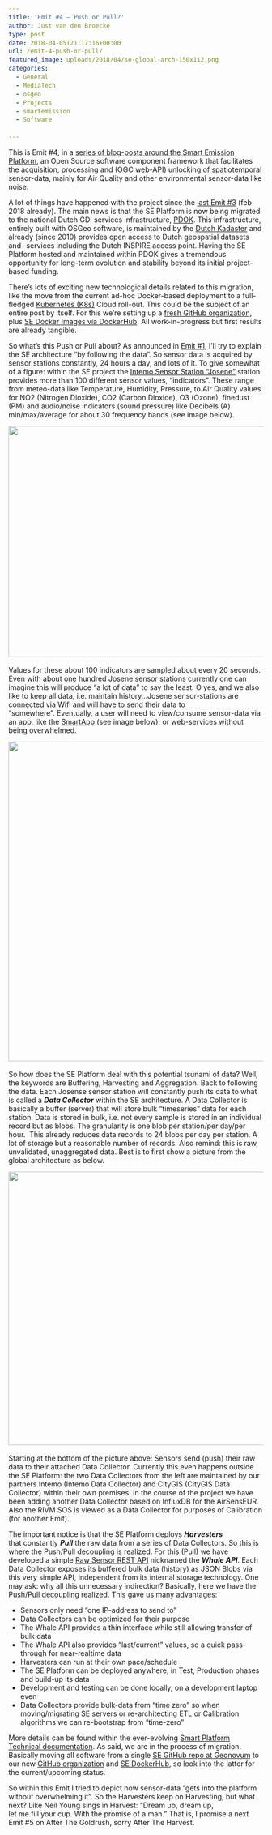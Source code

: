 ```yaml
---
title: 'Emit #4 – Push or Pull?'
author: Just van den Broecke
type: post
date: 2018-04-05T21:17:16+00:00
url: /emit-4-push-or-pull/
featured_image: uploads/2018/04/se-global-arch-150x112.png
categories:
  - General
  - MediaTech
  - osgeo
  - Projects
  - smartemission
  - Software

---
```

This is Emit #4, in a <a href="https://justobjects.nl/category/smartemission/" target="_blank" rel="noopener">series of blog-posts around the Smart Emission Platform</a>, an Open Source software component framework that facilitates the acquisition, processing and (OGC web-API) unlocking of spatiotemporal sensor-data, mainly for Air Quality and other environmental sensor-data like noise.

A lot of things have happened with the project since the [last Emit #3][1] (feb 2018 already). The main news is that the SE Platform is now being migrated to the national Dutch GDI services infrastructure, [PDOK][2]. This infrastructure, entirely built with OSGeo software, is maintained by the [Dutch Kadaster][3] and already (since 2010) provides open access to Dutch geospatial datasets and -services including the Dutch INSPIRE access point. Having the SE Platform hosted and maintained within PDOK gives a tremendous opportunity for long-term evolution and stability beyond its initial project-based funding.

There&#8217;s lots of exciting new technological details related to this migration, like the move from the current ad-hoc Docker-based deployment to a full-fledged [Kubernetes (K8s)][4] Cloud roll-out. This could be the subject of an entire post by itself. For this we&#8217;re setting up a [fresh GitHub organization][5], plus [SE Docker Images via DockerHub][6]. All work-in-progress but first results are already tangible.

So what&#8217;s this Push or Pull about? As announced in [Emit #1][7], I&#8217;ll try to explain the SE architecture &#8220;by following the data&#8221;. So sensor data is acquired by sensor stations constantly, 24 hours a day, and lots of it. To give somewhat of a figure: within the SE project the [Intemo Sensor Station &#8220;Josene&#8221;][8] station provides more than 100 different sensor values, &#8220;indicators&#8221;. These range from meteo-data like Temperature, Humidity, Pressure, to Air Quality values for NO2 (Nitrogen Dioxide), CO2 (Carbon Dioxide), O3 (Ozone), finedust (PM) and audio/noise indicators (sound pressure) like Decibels (A) min/max/average for about 30 frequency bands (see image below).

<img loading="lazy" class="aligncenter size-full wp-image-776" src="uploads/2018/04/sound-josene.png" alt="" width="800" height="456" srcset="https://justobjects.nl/wp-content/uploads/2018/04/sound-josene.png 800w, https://justobjects.nl/wp-content/uploads/2018/04/sound-josene-300x171.png 300w, https://justobjects.nl/wp-content/uploads/2018/04/sound-josene-768x438.png 768w, https://justobjects.nl/wp-content/uploads/2018/04/sound-josene-150x86.png 150w" sizes="(max-width: 800px) 100vw, 800px" /> 

Values for these about 100 indicators are sampled about every 20 seconds. Even with about one hundred Josene sensor stations currently one can imagine this will produce &#8220;a lot of data&#8221; to say the least. O yes, and we also like to keep all data, i.e. maintain history&#8230;Josene sensor-stations are connected via Wifi and will have to send their data to &#8220;somewhere&#8221;. Eventually, a user will need to view/consume sensor-data via an app, like the [SmartApp][9] (see image below), or web-services without being overwhelmed.

<img loading="lazy" class="aligncenter size-full wp-image-778" src="uploads/2018/04/smartapp.png" alt="" width="800" height="631" srcset="https://justobjects.nl/wp-content/uploads/2018/04/smartapp.png 800w, https://justobjects.nl/wp-content/uploads/2018/04/smartapp-300x237.png 300w, https://justobjects.nl/wp-content/uploads/2018/04/smartapp-768x606.png 768w, https://justobjects.nl/wp-content/uploads/2018/04/smartapp-150x118.png 150w" sizes="(max-width: 800px) 100vw, 800px" /> 

So how does the SE Platform deal with this potential tsunami of data? Well, the keywords are Buffering, Harvesting and Aggregation. Back to following the data. Each Josense sensor station will constantly push its data to what is called a _**Data Collector**_ within the SE architecture. A Data Collector is basically a buffer (server) that will store bulk &#8220;timeseries&#8221; data for each station. Data is stored in bulk, i.e. not every sample is stored in an individual record but as blobs. The granularity is one blob per station/per day/per hour.  This already reduces data records to 24 blobs per day per station. A lot of storage but a reasonable number of records. Also remind: this is raw, unvalidated, unaggregated data. Best is to first show a picture from the global architecture as below.

<img loading="lazy" class="aligncenter size-full wp-image-779" src="uploads/2018/04/se-global-arch.png" alt="" width="721" height="540" srcset="https://justobjects.nl/wp-content/uploads/2018/04/se-global-arch.png 721w, https://justobjects.nl/wp-content/uploads/2018/04/se-global-arch-300x225.png 300w, https://justobjects.nl/wp-content/uploads/2018/04/se-global-arch-150x112.png 150w" sizes="(max-width: 721px) 100vw, 721px" /> 

Starting at the bottom of the picture above: Sensors send (push) their raw data to their attached Data Collector. Currently this even happens outside the SE Platform: the two Data Collectors from the left are maintained by our partners Intemo (Intemo Data Collector) and CityGIS (CityGIS Data Collector) within their own premises. In the course of the project we have been adding another Data Collector based on InfluxDB for the AirSensEUR. Also the RIVM SOS is viewed as a Data Collector for purposes of Calibration (for another Emit).

The important notice is that the SE Platform deploys _**Harvesters**_ that constantly _**Pull**_ the raw data from a series of Data Collectors. So this is where the Push/Pull decoupling is realized. For this (Pull) we have developed a simple [Raw Sensor REST API][10] nicknamed the _**Whale API**_. Each Data Collector exposes its buffered bulk data (history) as JSON Blobs via this very simple API, independent from its internal storage technology. One may ask: why all this unnecessary indirection? Basically, here we have the Push/Pull decoupling realized. This gave us many advantages:

  * Sensors only need &#8220;one IP-address to send to&#8221;
  * Data Collectors can be optimized for their purpose
  * The Whale API provides a thin interface while still allowing transfer of bulk data
  * The Whale API also provides &#8220;last/current&#8221; values, so a quick pass-through for near-realtime data
  * Harvesters can run at their own pace/schedule
  * The SE Platform can be deployed anywhere, in Test, Production phases and build-up its data
  * Development and testing can be done locally, on a development laptop even
  * Data Collectors provide bulk-data from &#8220;time zero&#8221; so when moving/migrating SE servers or re-architecting ETL or Calibration algorithms we can re-bootstrap from &#8220;time-zero&#8221;

More details can be found within the ever-evolving [Smart Platform Technical documentation][11]. As said, we are in the process of migration. Basically moving all software from a single [SE GitHub repo at Geonovum][12] to our new [GitHub organization][5] and [SE DockerHub][6], so look into the latter for the current/upcoming status.

So within this Emit I tried to depict how sensor-data &#8220;gets into the platform without overwhelming it&#8221;. So the Harvesters keep on Harvesting, but what next? Like Neil Young sings in Harvest: &#8220;Dream up, dream up,  
let me fill your cup. With the promise of a man.&#8221; That is, I promise a next Emit #5 on After The Goldrush, sorry After The Harvest.

&nbsp;

 [1]: http://justobjects.nl/emit-3/
 [2]: https://www.pdok.nl/
 [3]: https://www.kadaster.nl/
 [4]: https://kubernetes.io/
 [5]: https://github.com/smartemission
 [6]: https://hub.docker.com/r/smartemission/
 [7]: http://justobjects.nl/emit-1/
 [8]: http://www.snuffle.org/doku.php?id=josene
 [9]: http://data.smartemission.nl/smartapp/
 [10]: https://github.com/Geonovum/smartemission/tree/master/docs/specs/rawsensor-api
 [11]: http://smartplatform.readthedocs.io/en/latest/api.html
 [12]: https://github.com/Geonovum/smartemission